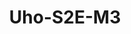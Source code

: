 ---
title: "Uho-S2E-M3"
description: "3MP Indoor Pan & Tilt Wi Fi Camera"
image: "/images/indoor/indoor (3).png"
images:
  - url: "/images/indoor/indoor (3).png"
    caption: "Front view"
features:
  - High quality image with 3MP, 1/3"CMOS sensor
  - 3MP (2304*1296)@25/20fps; 2MP (1920*1080)@30/25fps; 720P (1280*720) @30/25fps
  - Ultra 265, H.265, H.264
  - Built-in Mic & Speaker, support two-way audio, offer better interaction
  - IR night vision, up to 10m (33ft) IR distance
  - Support 256 G Micro SD card
  - Wi-Fi connection and easy installation
specifications: 
  Sensor: 1/3", 3.0 megapixel, progressive scan, CMOS
  Minimum Illumination: Colour:- 0.02 lux (F2.0, AGC ON); 0 lux with IR on
  Day/Night: IR-cut filter with auto switch (ICR)
  Shutter: Auto/Manual, 1/4 ~ 1/100000s
  WDR: DWDR
  Lens Type: 4.0mm @F2.0
  Iris: Fixed
  Angle of View (H): 78.2°
  Angle of View (V): 41.8°
  Angle of View (O): 84.4°
  IR Range: Up to 10m (33ft)
  Wavelength: 850nm
  IR On/Off Control: Auto/Manual
  Video Compression: Ultra 265, H.265, H.264
  Frame Rate: Main Stream:- 3MP (2304*1296), Max 25fps; 2MP (1920*1080), Max 30fps; 720P (1280*720), Max 30fps; Sub Stream:- 640*360,Max 25fps; 2CIF(704*288), Max 25fps; CIF(352*288), Max 25fps
  Video Bit Rate: 128 Kbps~6144 Kbps
  ROI: Up to 8 areas
  Video Stream: Dual streams
  OSD: Up to 2 OSDs
  Privacy Mask: Up to 4 areas
  White Balance: Auto/Outdoor/Fine Tune/Sodium Lamp/Locked/Auto2
  Digital Noise Reduction: 2D/3D DNR
  Smart IR: Support
  Flip: Normal/Flip Vertical/Flip Horizontal/180°
  HLC: N/A
  BLC: N/A
  Defog: Digital Defog
  Basic Detection: Human body detection, Motion detection, Audio Detection
  Auto tracking: Support
  General Function: IP address filtering, Access policy, ARP protection, RTSP authentication, User authentication, HTTP authentication
  Audio Compression: G.711U,G.711A
  Audio Bitrate: 64 Kbps
  Two-way Audio: Support
  Suppression: Support
  Sampling Rate: 8 kHz
  Edge Storage: Micro SD, up to 256GB
  Network Storage: ANR
  Wi-Fi: 2.4G Wi-Fi (IEEE802.11b/g/n), built-in antenna
  Protocols: IPv4, TCP, UDP, DHCP, RTSP, DNS, DDNS, NTP, HTTP
  Compatible Integration: API
  Client: Uniarch Client, Uniarch APP
  Web Browser: Plug-in required live view:- IE 10 and above, Chrome 45 and above, Firefox 52 and above, Edge 79 and above; Plug-in free live view:- Chrome 57.0 and above, Firefox 58.0 and above, Edge 16 and above
  Pan Range: 0° ~ 340°
  Pan Speed: 17°/s ~ 50°/s (Preset speed:- 50°/s)
  Tilt Range: -5° ~ 55°
  Tilt Speed: 17°/s ~ 50°/s (Preset speed:- 50°/s)
  Number of Presets: 20
  Home Position: Support
  Built-in Mic: Support
  Built-in Speaker: Support
  WIFI: Support
  Network: 1 * RJ45 10M/100M Base-TX Ethernet
  EMC: CE EMC (EN 55032,EN 61000-3-3,EN IEC 61000-3-2,EN 55035)
  FCC: FCC 47 CFR part15 B
  RF: FCC ID (FCC CFR 47 part15 C)
  CE RED: EN 301 489-1, EN 301 489-17, EN 300 328, EN 62311
  Safety: CE LVD (EN 62368-1)
  Environment: CE-RoHS (2011/65/EU;(EU)2015/863); WEEE (2012/19/EU)
  Power: DC 5V/1.5A
  Dimensions: Φ80 x 120mm (Ø3.1” x 4.8”)
  Weight: 0.18kg(0.40lb)
  Working Environment: -10℃~55℃(-14°F ~ 131°F)，Humidity:- ≤95% RH (non-condensing)
  Storage Environment: -10℃~55℃(-14°F ~ 131°F)，Humidity:- ≤95% RH (non-condensing)
  Surge Protection: N/A
  Reset Button: Support
  LED indicator: 1, red/blue
---